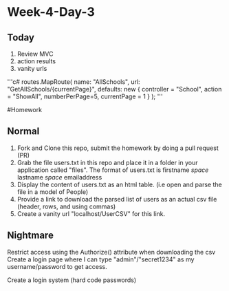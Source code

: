 # Week-4-Day-3


Today
----
1. Review MVC
1. action results
1. vanity urls

'''c#
  routes.MapRoute(
              name: "AllSchools",
              url: "GetAllSchools/{currentPage}",
              defaults: new { controller = "School", action = "ShowAll", numberPerPage=5, currentPage = 1 }
          );
'''

#Homework

Normal
-----
1. Fork and Clone this repo, submit the homework by doing a pull request (PR)
2. Grab the file users.txt in this repo and place it in a folder in your application called "files". The format of users.txt is firstname _space_ lastname _space_ emailaddress
3. Display the content of users.txt as an html table. (i.e open and parse the file in a model of People)
3. Provide a link to download the parsed list of users as an actual csv file (header, rows, and using commas)
4. Create a vanity url "localhost/UserCSV" for this link.


Nightmare
-------
Restrict access using the Authorize() attribute when downloading the csv
Create a login page where I can type "admin"/"secret1234" as my username/password to get access.




Create a login system (hard code passwords)
